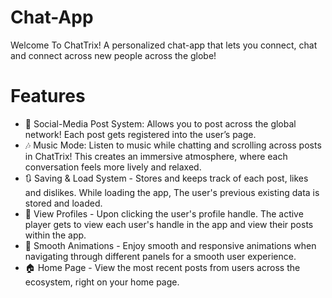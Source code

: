 # Chat-App
Welcome To ChatTrix! A personalized chat-app that lets you connect, chat and connect across new people across the globe!

# Features
- 💭 Social-Media Post System: Allows you to post across the global network! Each post gets registered into the user’s page.
- 🎶 Music Mode: Listen to music while chatting and scrolling across posts in ChatTrix! This creates an immersive atmosphere, where each conversation feels more lively and relaxed.
- 🔃 Saving & Load System - Stores and keeps track of each post, likes and dislikes. While loading the app, The user's previous existing data is stored and loaded.
- 👀 View Profiles - Upon clicking the user's profile handle. The active player gets to view each user's handle in the app and view their posts within the app.
- 🌊 Smooth Animations - Enjoy smooth and responsive animations when navigating through different panels for a smooth user experience.
- 🏠 Home Page - View the most recent posts from users across the ecosystem, right on your home page.

